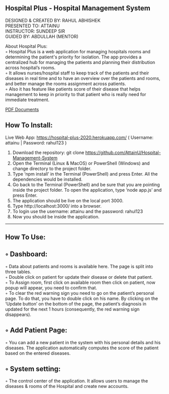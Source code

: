 Hospital Plus - Hospital Management System
-----------------------------------------------
DESIGNED & CREATED BY: RAHUL ABHISHEK<br>
PRESENTED TO: ATTAINU<br>
INSTRUCTOR: SUNDEEP SIR<br>
GUIDED BY: ABDULLAH (MENTOR)<br>

About Hospital Plus:<br>
◦ Hospital Plus is a web application for managing hospitals rooms and determining the patient's priority for
isolation. The app provides a centralized hub for managing the patients and planning their distribution
across hospital’s rooms.<br>
◦ It allows nurses/hospital staff to keep track of the patients and their diseases in real time and to have an
overview over the patients and rooms, and better manage the rooms assignment across patients.<br>
◦ Also it has feature like patients score of their disease that helps management to keep in priority to that
patient who is really need for immediate treatment.<br>

<a href="Hospital-Plus-AttainU/Hospital-Plus_Hospital-Management-System.pdf">PDF Documents</a>

How To Install:
----------------------------------------------------------------------------------------------------------------
Live Web App: <a href="https://hospital-plus-2020.herokuapp.com/" target="_blank">https://hospital-plus-2020.herokuapp.com/</a> ( Username: attainu | Password: rahul123 )

1. Download the repository: git clone https://github.com/AttainU/Hospital-Management-System
2. Open the Terminal (Linux & MacOS) or PowerShell (Windows) and change directory to the project folder.
3. Type ‘npm install’ in the Terminal (PowerShell) and press Enter. All the dependencies would be installed.
4. Go back to the Terminal (PowerShell) and be sure that you are pointing inside the project folder. To open the application, type ‘node app.js’ and press Enter.
5. The application should be live on the local port 3000.
6. Type http://localhost:3000/ into a browser.
7. To login use the username: attainu and the password: rahul123
8. Now you should be inside the application.
------------------------------------------------------------------------------------------------------------------

How To Use:
------------------------------------------------------------------------------------------------------------------
◦ Dashboard:
-----------------------------------------------
◦ Data about patients and rooms is available here. The page is split into three tables.<br>
◦ Double click on patient for update their disease or delete that patient.<br>
◦ To Assign room, first click on available room then click on patient, now popup will appear, you need to confirm that.<br>
◦ To clear the red warning sign you need to go on the patient’s personal page. To do that, you have to double click on his name. By clicking on the ‘Update button’ on the bottom of the page, the patient’s diagnosis in updated for the next 1 hours (consequently, the red warning sign disappears).<br>


◦ Add Patient Page:
-----------------------------------------------
◦ You can add a new patient in the system with his personal details and his diseases. The application
automatically computes the score of the patient based on the entered diseases.

◦ System setting:
-----------------------------------------------
◦ The control center of the application. It allows users to manage the diseases & rooms of the Hospital and
create new accounts.
